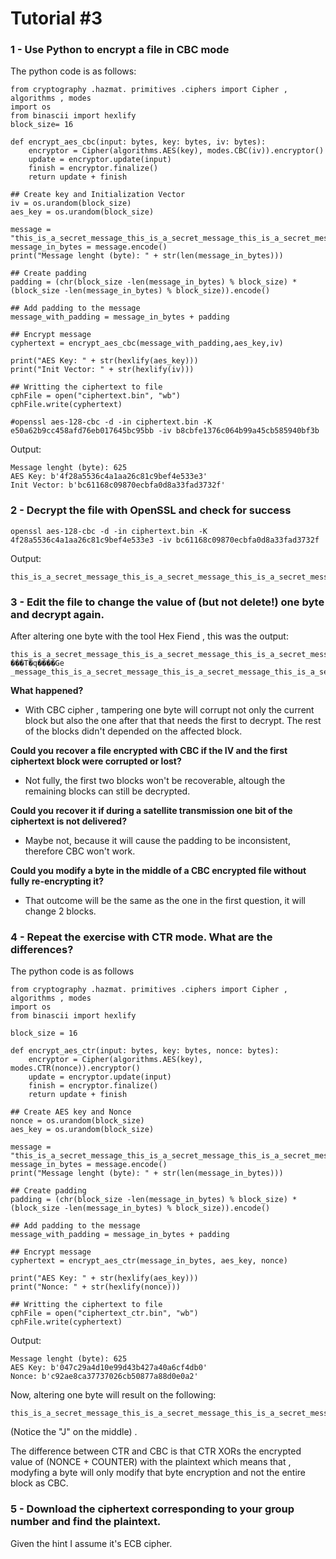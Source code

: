 

# Tutorial #3

### **1 - Use Python to encrypt a file in CBC mode**

The python code is as follows:

```
from cryptography .hazmat. primitives .ciphers import Cipher , algorithms , modes
import os 
from binascii import hexlify
block_size= 16

def encrypt_aes_cbc(input: bytes, key: bytes, iv: bytes):
    encryptor = Cipher(algorithms.AES(key), modes.CBC(iv)).encryptor()
    update = encryptor.update(input)
    finish = encryptor.finalize()
    return update + finish

## Create key and Initialization Vector
iv = os.urandom(block_size)
aes_key = os.urandom(block_size)

message = "this_is_a_secret_message_this_is_a_secret_message_this_is_a_secret_message_this_is_a_secret_message_this_is_a_secret_message_this_is_a_secret_message_this_is_a_secret_message_this_is_a_secret_message_this_is_a_secret_message_this_is_a_secret_message_this_is_a_secret_message_this_is_a_secret_message_this_is_a_secret_message_this_is_a_secret_message_this_is_a_secret_message_this_is_a_secret_message_this_is_a_secret_message_this_is_a_secret_message_this_is_a_secret_message_this_is_a_secret_message_this_is_a_secret_message_this_is_a_secret_message_this_is_a_secret_message_this_is_a_secret_message_this_is_a_secret_message_"
message_in_bytes = message.encode()
print("Message lenght (byte): " + str(len(message_in_bytes)))

## Create padding
padding = (chr(block_size -len(message_in_bytes) % block_size) * (block_size -len(message_in_bytes) % block_size)).encode()

## Add padding to the message
message_with_padding = message_in_bytes + padding

## Encrypt message
cyphertext = encrypt_aes_cbc(message_with_padding,aes_key,iv)

print("AES Key: " + str(hexlify(aes_key)))
print("Init Vector: " + str(hexlify(iv)))

## Writting the ciphertext to file
cphFile = open("ciphertext.bin", "wb")
cphFile.write(cyphertext)

#openssl aes-128-cbc -d -in ciphertext.bin -K e50a62b9cc458afd76eb017645bc95bb -iv b8cbfe1376c064b99a45cb585940bf3b
```
Output:
```
Message lenght (byte): 625
AES Key: b'4f28a5536c4a1aa26c81c9bef4e533e3'
Init Vector: b'bc61168c09870ecbfa0d8a33fad3732f'
```
### **2 - Decrypt the file with OpenSSL and check for success**

```
openssl aes-128-cbc -d -in ciphertext.bin -K 4f28a5536c4a1aa26c81c9bef4e533e3 -iv bc61168c09870ecbfa0d8a33fad3732f
```

Output:

```
this_is_a_secret_message_this_is_a_secret_message_this_is_a_secret_message_this_is_a_secret_message_this_is_a_secret_message_this_is_a_secret_message_this_is_a_secret_message_this_is_a_secret_message_this_is_a_secret_message_this_is_a_secret_message_this_is_a_secret_message_this_is_a_secret_message_this_is_a_secret_message_this_is_a_secret_message_this_is_a_secret_message_this_is_a_secret_message_this_is_a_secret_message_this_is_a_secret_message_this_is_a_secret_message_this_is_a_secret_message_this_is_a_secret_message_this_is_a_secret_message_this_is_a_secret_message_this_is_a_secret_message_this_is_a_secret_message_
```

### **3 - Edit the file to change the value of (but not delete!) one byte and decrypt again.**

After altering one byte with the tool Hex Fiend , this was the output:

```
this_is_a_secret_message_this_is_a_secret_message_this_is_a_secret_message_this_is_a_secret_message_this_is_a_secret_message_this_is_a_secret_message_this_is_a_secret_message_this_is_a_secret_message_this_is_a_secret_message_this_is_a_secret_message_this_is_a_secret_message_this_is_a_secret_message_this_is_a_secret_message_this_is_a_secret_message_this_is_a_secret_message_this_is_a_secret_message_this_is_a_secret_message_this_is_a_secret_messagP
���T۬�q����Ge _message_this_is_a_secret_message_this_is_a_secret_message_this_is_a_secret_message_this_is_a_secret_message_this_is_a_secret_message_this_is_a_secret_message_
```

**What happened?**

* With CBC cipher , tampering one byte will corrupt not only the current block but also the one after that that needs the first to decrypt. The rest of the blocks didn't depended on the affected block.


**Could you recover a file encrypted with CBC if the IV and the first ciphertext block were corrupted or lost?**
* Not fully, the first two blocks won't be recoverable, altough the remaining blocks can still be decrypted.

**Could you recover it if during a satellite transmission one bit of the ciphertext is not delivered?**
* Maybe not, because it will cause the padding to be inconsistent, therefore CBC won't work.

**Could you modify a byte in the middle of a CBC encrypted file without fully re-encrypting it?**
* That outcome will be the same as the one in the first question, it will change 2 blocks.


### 4 - Repeat the exercise with CTR mode. What are the differences?

The python code is as follows

```
from cryptography .hazmat. primitives .ciphers import Cipher , algorithms , modes
import os 
from binascii import hexlify

block_size = 16

def encrypt_aes_ctr(input: bytes, key: bytes, nonce: bytes):
    encryptor = Cipher(algorithms.AES(key), modes.CTR(nonce)).encryptor()
    update = encryptor.update(input)
    finish = encryptor.finalize()
    return update + finish

## Create AES key and Nonce
nonce = os.urandom(block_size)
aes_key = os.urandom(block_size)

message = "this_is_a_secret_message_this_is_a_secret_message_this_is_a_secret_message_this_is_a_secret_message_this_is_a_secret_message_this_is_a_secret_message_this_is_a_secret_message_this_is_a_secret_message_this_is_a_secret_message_this_is_a_secret_message_this_is_a_secret_message_this_is_a_secret_message_this_is_a_secret_message_this_is_a_secret_message_this_is_a_secret_message_this_is_a_secret_message_this_is_a_secret_message_this_is_a_secret_message_this_is_a_secret_message_this_is_a_secret_message_this_is_a_secret_message_this_is_a_secret_message_this_is_a_secret_message_this_is_a_secret_message_this_is_a_secret_message_"
message_in_bytes = message.encode()
print("Message lenght (byte): " + str(len(message_in_bytes)))

## Create padding
padding = (chr(block_size -len(message_in_bytes) % block_size) * (block_size -len(message_in_bytes) % block_size)).encode()

## Add padding to the message
message_with_padding = message_in_bytes + padding

## Encrypt message
cyphertext = encrypt_aes_ctr(message_in_bytes, aes_key, nonce)

print("AES Key: " + str(hexlify(aes_key)))
print("Nonce: " + str(hexlify(nonce)))

## Writting the ciphertext to file
cphFile = open("ciphertext_ctr.bin", "wb")
cphFile.write(cyphertext)
```

Output:

```
Message lenght (byte): 625
AES Key: b'047c29a4d10e99d43b427a40a6cf4db0'
Nonce: b'c92ae8ca37737026cb50877a88d0e0a2'
```

Now, altering one byte will result on the following:

```
this_is_a_secret_message_this_is_a_secret_message_this_is_a_secret_message_this_is_a_secret_message_this_is_a_secret_message_this_is_a_secret_message_this_is_a_secret_message_this_is_a_secret_message_this_is_a_secret_message_this_is_a_secret_message_this_is_a_secret_message_this_is_a_secret_message_this_is_a_secret_message_this_is_a_secret_messJge_this_is_a_secret_message_this_is_a_secret_message_this_is_a_secret_message_this_is_a_secret_message_this_is_a_secret_message_this_is_a_secret_message_this_is_a_secret_message_this_is_a_secret_message_this_is_a_secret_message_this_is_a_secret_message_this_is_a_secret_message_
```
(Notice the "J" on the middle) .

The difference between CTR and CBC is that CTR XORs the encrypted value of (NONCE + COUNTER) with the plaintext which means that , modyfing a byte will only modify that byte encryption and not the entire block as CBC.

### 5 - Download the ciphertext corresponding to your group number and find the plaintext.

Given the hint I assume it's ECB cipher.